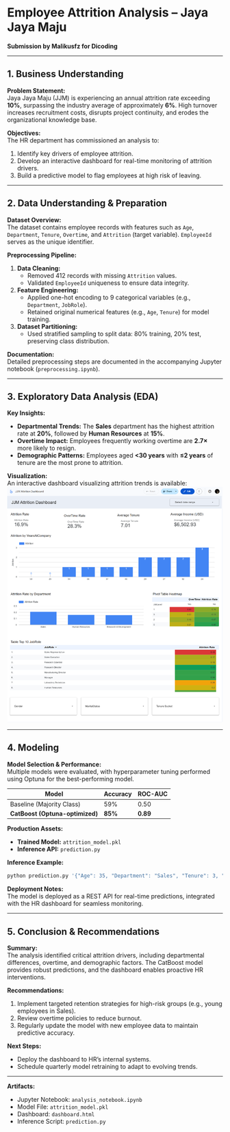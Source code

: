 # Employee Attrition Analysis – Jaya Jaya Maju

**Submission by Malikusfz for Dicoding**

---

## 1. Business Understanding

**Problem Statement:**  
Jaya Jaya Maju (JJM) is experiencing an annual attrition rate exceeding **10%**, surpassing the industry average of approximately **6%**. High turnover increases recruitment costs, disrupts project continuity, and erodes the organizational knowledge base.

**Objectives:**  
The HR department has commissioned an analysis to:

1. Identify key drivers of employee attrition.
2. Develop an interactive dashboard for real-time monitoring of attrition drivers.
3. Build a predictive model to flag employees at high risk of leaving.

---

## 2. Data Understanding & Preparation

**Dataset Overview:**  
The dataset contains employee records with features such as `Age`, `Department`, `Tenure`, `Overtime`, and `Attrition` (target variable). `EmployeeId` serves as the unique identifier.

**Preprocessing Pipeline:**

1. **Data Cleaning:**
   - Removed 412 records with missing `Attrition` values.
   - Validated `EmployeeId` uniqueness to ensure data integrity.
2. **Feature Engineering:**
   - Applied one-hot encoding to 9 categorical variables (e.g., `Department`, `JobRole`).
   - Retained original numerical features (e.g., `Age`, `Tenure`) for model training.
3. **Dataset Partitioning:**
   - Used stratified sampling to split data: 80% training, 20% test, preserving class distribution.

**Documentation:**  
Detailed preprocessing steps are documented in the accompanying Jupyter notebook (`preprocessing.ipynb`).

---

## 3. Exploratory Data Analysis (EDA)

**Key Insights:**

- **Departmental Trends:** The **Sales** department has the highest attrition rate at **20%**, followed by **Human Resources** at **15%**.
- **Overtime Impact:** Employees frequently working overtime are **2.7×** more likely to resign.
- **Demographic Patterns:** Employees aged **<30 years** with **≤2 years** of tenure are the most prone to attrition.

**Visualization:**  
An interactive dashboard visualizing attrition trends is available:  
![Dashboard teaser](dashboard.png)

---

## 4. Modeling

**Model Selection & Performance:**  
Multiple models were evaluated, with hyperparameter tuning performed using Optuna for the best-performing model.

| Model                           | Accuracy | ROC-AUC  |
| ------------------------------- | -------- | -------- |
| Baseline (Majority Class)       | 59%      | 0.50     |
| **CatBoost (Optuna-optimized)** | **85%**  | **0.89** |

**Production Assets:**

- **Trained Model:** `attrition_model.pkl`
- **Inference API:** `prediction.py`

**Inference Example:**

```bash
python prediction.py '{"Age": 35, "Department": "Sales", "Tenure": 3, "Overtime": "Yes"}'
```

**Deployment Notes:**  
The model is deployed as a REST API for real-time predictions, integrated with the HR dashboard for seamless monitoring.

---

## 5. Conclusion & Recommendations

**Summary:**  
The analysis identified critical attrition drivers, including departmental differences, overtime, and demographic factors. The CatBoost model provides robust predictions, and the dashboard enables proactive HR interventions.

**Recommendations:**

1. Implement targeted retention strategies for high-risk groups (e.g., young employees in Sales).
2. Review overtime policies to reduce burnout.
3. Regularly update the model with new employee data to maintain predictive accuracy.

**Next Steps:**

- Deploy the dashboard to HR’s internal systems.
- Schedule quarterly model retraining to adapt to evolving trends.

---

**Artifacts:**

- Jupyter Notebook: `analysis_notebook.ipynb`
- Model File: `attrition_model.pkl`
- Dashboard: `dashboard.html`
- Inference Script: `prediction.py`
